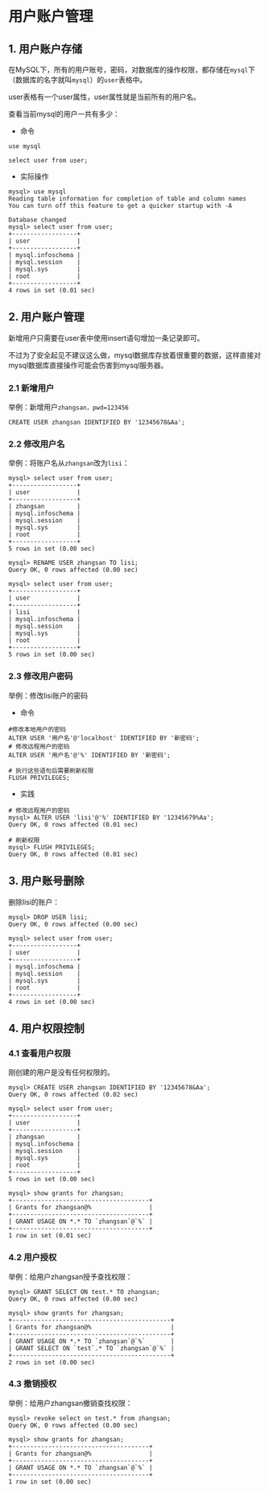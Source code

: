 # 用户账户管理

## 1. 用户账户存储

在MySQL下，所有的用户账号，密码，对数据库的操作权限，都存储在`mysql`下（数据库的名字就叫`mysql`）的`user`表格中。

user表格有一个user属性，user属性就是当前所有的用户名。

查看当前mysql的用户一共有多少：

+ 命令

```mysql
use mysql

select user from user;
```

+ 实际操作

```mysql
mysql> use mysql
Reading table information for completion of table and column names
You can turn off this feature to get a quicker startup with -A

Database changed
mysql> select user from user;
+------------------+
| user             |
+------------------+
| mysql.infoschema |
| mysql.session    |
| mysql.sys        |
| root             |
+------------------+
4 rows in set (0.01 sec)
```

## 2. 用户账户管理

新增用户只需要在user表中使用insert语句增加一条记录即可。

不过为了安全起见不建议这么做，mysql数据库存放着很重要的数据，这样直接对mysql数据库直接操作可能会伤害到mysql服务器。

### 2.1 新增用户

举例：新增用户`zhangsan，pwd=123456`

```mysql
CREATE USER zhangsan IDENTIFIED BY '12345678&Aa';
```

### 2.2 修改用户名

举例：将账户名从`zhangsan`改为`lisi`：

```mysql
mysql> select user from user;
+------------------+
| user             |
+------------------+
| zhangsan         |
| mysql.infoschema |
| mysql.session    |
| mysql.sys        |
| root             |
+------------------+
5 rows in set (0.00 sec)

mysql> RENAME USER zhangsan TO lisi;
Query OK, 0 rows affected (0.00 sec)

mysql> select user from user;
+------------------+
| user             |
+------------------+
| lisi             |
| mysql.infoschema |
| mysql.session    |
| mysql.sys        |
| root             |
+------------------+
5 rows in set (0.00 sec)
```

### 2.3 修改用户密码

举例：修改lisi账户的密码

+ 命令

```mysql
#修改本地用户的密码
ALTER USER '用户名'@'localhost' IDENTIFIED BY '新密码';
# 修改远程用户的密码
ALTER USER '用户名'@'%' IDENTIFIED BY '新密码';

# 执行这些语句后需要刷新权限
FLUSH PRIVILEGES;
```

+ 实践

```mysql
# 修改远程用户的密码
mysql> ALTER USER 'lisi'@'%' IDENTIFIED BY '12345679%Aa';
Query OK, 0 rows affected (0.01 sec)

# 刷新权限
mysql> FLUSH PRIVILEGES;
Query OK, 0 rows affected (0.01 sec)
```

## 3. 用户账号删除

删除lisi的账户：

```mysql
mysql> DROP USER lisi;
Query OK, 0 rows affected (0.00 sec)

mysql> select user from user;
+------------------+
| user             |
+------------------+
| mysql.infoschema |
| mysql.session    |
| mysql.sys        |
| root             |
+------------------+
4 rows in set (0.00 sec)
```

## 4. 用户权限控制

### 4.1 查看用户权限

刚创建的用户是没有任何权限的。

```mysql
mysql> CREATE USER zhangsan IDENTIFIED BY '12345678&Aa';
Query OK, 0 rows affected (0.02 sec)

mysql> select user from user;
+------------------+
| user             |
+------------------+
| zhangsan         |
| mysql.infoschema |
| mysql.session    |
| mysql.sys        |
| root             |
+------------------+
5 rows in set (0.00 sec)

mysql> show grants for zhangsan;
+--------------------------------------+
| Grants for zhangsan@%                |
+--------------------------------------+
| GRANT USAGE ON *.* TO `zhangsan`@`%` |
+--------------------------------------+
1 row in set (0.01 sec)
```

### 4.2 用户授权

举例：给用户zhangsan授予查找权限：

```mysql
mysql> GRANT SELECT ON test.* TO zhangsan;
Query OK, 0 rows affected (0.00 sec)

mysql> show grants for zhangsan;
+--------------------------------------------+
| Grants for zhangsan@%                      |
+--------------------------------------------+
| GRANT USAGE ON *.* TO `zhangsan`@`%`       |
| GRANT SELECT ON `test`.* TO `zhangsan`@`%` |
+--------------------------------------------+
2 rows in set (0.00 sec)
```

### 4.3 撤销授权

举例：给用户zhangsan撤销查找权限：

```mysql
mysql> revoke select on test.* from zhangsan;
Query OK, 0 rows affected (0.00 sec)

mysql> show grants for zhangsan;
+--------------------------------------+
| Grants for zhangsan@%                |
+--------------------------------------+
| GRANT USAGE ON *.* TO `zhangsan`@`%` |
+--------------------------------------+
1 row in set (0.00 sec)
```

